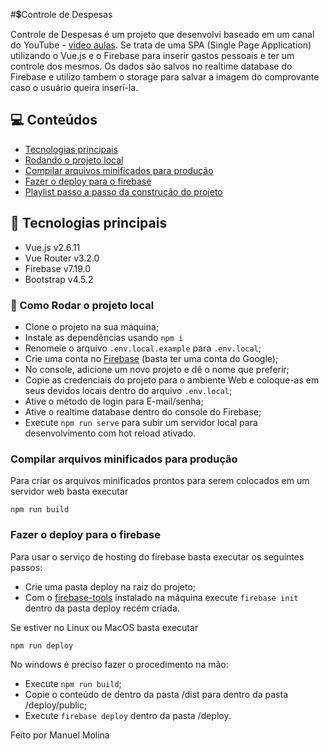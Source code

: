 #💲Controle de Despesas

Controle de Despesas é um projeto que desenvolvi baseado em um canal do YouTube - [video aulas](https://www.youtube.com/watch?v=g5CuiTpx6Sg&list=PL7SyCwLzd5jt7zcDoBjGt7v7zViBt7WgA&ab_channel=ArthurOliveira).
Se trata de uma SPA (Single Page Application) utilizando o Vue.js e o Firebase para inserir gastos
pessoais e ter um controle dos mesmos. Os dados são salvos no realtime database do Firebase e utilizo
tambem o storage para salvar a imagem do comprovante caso o usuário queira inserí-la.

## 💻 Conteúdos

- [Tecnologias principais](#tecnologias-principais)
- [Rodando o projeto local](#rodando-o-projeto-local)
- [Compilar arquivos minificados para produção](#compilar-arquivos-minificados-para-produção)
- [Fazer o deploy para o firebase](#fazer-o-deploy-para-o-firebase)
- [Playlist passo a passo da construção do projeto](#caso-desejar-o-link-para-os-vídeos-estão-a-seguir)

## 🚀 Tecnologias principais

- Vue.js v2.6.11
- Vue Router v3.2.0
- Firebase v7.19.0
- Bootstrap v4.5.2

### 🤔 Como Rodar o projeto local

- Clone o projeto na sua máquina;
- Instale as dependências usando `npm i`
- Renomeie o arquivo `.env.local.example` para `.env.local`;
- Crie uma conta no [Firebase](https://firebase.google.com/) (basta ter uma conta do Google);
- No console, adicione um novo projeto e dê o nome que preferir;
- Copie as credenciais do projeto para o ambiente Web e coloque-as em seus devidos locais dentro do arquivo `.env.local`;
- Ative o método de login para E-mail/senha;
- Ative o realtime database dentro do console do Firebase;
- Execute `npm run serve` para subir um servidor local para desenvolvimento com hot reload ativado.

### Compilar arquivos minificados para produção

Para criar os arquivos minificados prontos para serem colocados em um servidor web basta executar

```npm
npm run build
```

### Fazer o deploy para o firebase

Para usar o serviço de hosting do firebase basta executar os seguintes passos:

- Crie uma pasta deploy na raiz do projeto;
- Com o [firebase-tools](https://github.com/firebase/firebase-tools) instalado na máquina execute `firebase init` dentro da pasta deploy recém criada.

Se estiver no Linux ou MacOS basta executar

```npm
npm run deploy
```

No windows é preciso fazer o procedimento na mão:

- Execute `npm run build`;
- Copie o conteúdo de dentro da pasta /dist para dentro da pasta /deploy/public;
- Execute `firebase deploy` dentro da pasta /deploy.

Feito por Manuel Molina
